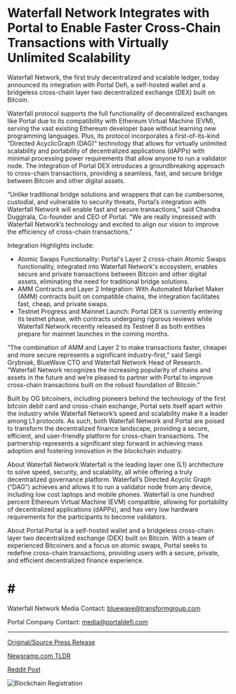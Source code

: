 # Waterfall Network Integrates with Portal to Enable Faster Cross-Chain Transactions with Virtually Unlimited Scalability

Waterfall Network, the first truly decentralized and scalable ledger, today announced its integration with Portal Defi, a self-hosted wallet and a bridgeless cross-chain layer two decentralized exchange (DEX) built on Bitcoin.

Waterfall protocol supports the full functionality of decentralized exchanges like Portal due to its compatibility with Ethereum Virtual Machine (EVM), serving the vast existing Ethereum developer base without learning new programming languages. Plus, its protocol incorporates a first-of-its-kind “Directed AcyclicGraph (DAG)” technology that allows for virtually unlimited scalability and portability of decentralized applications (dAPPs) with minimal processing power requirements that allow anyone to run a validator node. The integration of Portal DEX introduces a groundbreaking approach to cross-chain transactions, providing a seamless, fast, and secure bridge between Bitcoin and other digital assets.

“Unlike traditional bridge solutions and wrappers that can be cumbersome, custodial, and vulnerable to security threats, Portal’s integration with Waterfall Network will enable fast and secure transactions,” said Chandra Duggirala, Co-founder and CEO of Portal. “We are really impressed with Waterfall Network’s technology and excited to align our vision to improve the efficiency of cross-chain transactions.”

Integration Highlights include:

* Atomic Swaps Functionality: Portal's Layer 2 cross-chain Atomic Swaps functionality, integrated into Waterfall Network's ecosystem, enables secure and private transactions between Bitcoin and other digital assets, eliminating the need for traditional bridge solutions.
* AMM Contracts and Layer 2 Integration: With Automated Market Maker (AMM) contracts built on compatible chains, the integration facilitates fast, cheap, and private swaps.
* Testnet Progress and Mainnet Launch: Portal DEX is currently entering its testnet phase, with contracts undergoing rigorous reviews while Waterfall Network recently released its Testnet 8 as both entities prepare for mainnet launches in the coming months.

“The combination of AMM and Layer 2 to make transactions faster, cheaper and more secure represents a significant industry-first,” said Sergii Grybniak, BlueWave CTO and Waterfall Network Head of Research. “Waterfall Network recognizes the increasing popularity of chains and assets in the future and we’re pleased to partner with Portal to improve cross-chain transactions built on the robust foundation of Bitcoin.”

Built by OG bitcoiners, including pioneers behind the technology of the first bitcoin debit card and cross-chain exchange, Portal sets itself apart within the industry while Waterfall Network’s speed and scalability make it a leader among L1 protocols. As such, both Waterfall Network and Portal are poised to transform the decentralized finance landscape, providing a secure, efficient, and user-friendly platform for cross-chain transactions. The partnership represents a significant step forward in achieving mass adoption and fostering innovation in the blockchain industry.

About Waterfall Network:Waterfall is the leading layer one (L1) architecture to solve speed, security, and scalability, all while offering a truly decentralized governance platform. Waterfall’s Directed Acyclic Graph (“DAG”) achieves and allows it to run a validator node from any device, including low cost laptops and mobile phones. Waterfall is one hundred percent Ethereum Virtual Machine (EVM) compatible, allowing for portability of decentralized applications (dAPPs), and has very low hardware requirements for the participants to become validators.

About Portal:Portal is a self-hosted wallet and a bridgeless cross-chain layer two decentralized exchange (DEX) built on Bitcoin. With a team of experienced Bitcoiners and a focus on atomic swaps, Portal seeks to redefine cross-chain transactions, providing users with a secure, private, and efficient decentralized finance experience.

# # #

Waterfall Network Media Contact: bluewave@transformgroup.com

Portal Company Contact: [media@portaldefi.com](mailto:media@portaldefi.com) 

---

[Original/Source Press Release](https://blockchainwire.io/press-release/waterfall-network-integrates-with-portal-to-enable-faster-cross-chain-transactions-with-virtually-unlimited-scalability)
                    

[Newsramp.com TLDR](None) 



[Reddit Post](https://www.reddit.com/r/technology_press/comments/1avxi17/waterfall_network_integrates_with_portal_defi_for/) 



![Blockchain Registration](https://cdn.newsramp.app/blockchainwire/qrcode/242/11/nukeUbLX.webp)